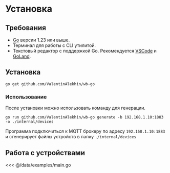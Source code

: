 # Установка

## Требования

- [Go](https://go.dev/doc/install) версии 1.23 или выше.
- Терминал для работы с CLI утилитой.
- Текстовый редактор с поддержкой Go. Рекомендуется [VSCode](https://code.visualstudio.com/download) и [GoLand](https://www.jetbrains.com/help/go/installation-guide.html).

## Установка

```shell
go get github.com/ValentinAlekhin/wb-go
```

### Использование

После установки можно использовать команду для генерации.

```shell
go run github.com/ValentinAlekhin/wb-go generate -b 192.168.1.10:1883 -o ./internal/devices
```

Программа подключиться к MQTT брокеру по адресу `192.168.1.10:1883` и сгенерирует файлы устройств в папку `./internal/devices`

## Работа с устройствами

<<< @/data/examples/main.go